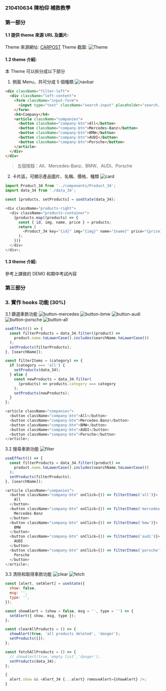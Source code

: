### 210410634 陳柏仰 補救教學

### 第一部分

#### 1.1 提供 theme 來源 URL 及圖片:

Theme 來源網址: [CARPOST](https://www.carpost.tw/)
Theme 截圖: ![Theme](carpost.png)

#### 1.2 theme 介紹:

本 Theme 可以拆分成以下部分

1. 側面 Menu，共可分成 5 個種類
   ![navbar](img/navbar.png)

```html
<div className="filter-left">
  <div className="left-content">
    <form className="input-form">
      <input type="text" className="search-input" placeholder="search..." />
    </form>
    <h4>Company</h4>
    <article className="companies">
      <button className="company-btn">All</button>
      <button className="company-btn">Mercedes-Banz</button>
      <button className="company-btn">BMW</button>
      <button className="company-btn">AUDI</button>
      <button className="company-btn">Porsche</button>
    </article>
  </div>
</div>
```

> 五個按鈕：All、Mercedes-Banz、BMW、AUDI、Porsche

2. 卡片區，可顯示產品圖片、名稱、價格、種類
   ![card](img/product_item.png)

```js
import Product_34 from '../components/Product_34';
import data_34 from './data_34';

const [products, setProducts] = useState(data_34);

<div className="products-right">
  <div className="products-container">
    {products.map((products) => {
      const { id, img, name, price } = products;
      return (
        <Product_34 key="{id}" img="{img}" name="{name}" price="{price}" />
      );
    })}
  </div>
</div>;
```

#### 1.3 theme 介紹:

參考上課做的 DEMO 和期中考試內容

### 第三部分

### 3. 實作 hooks 功能 (30%)

3.1 篩選車款功能
![button-mercedes](img/button-mercedes.png)
![button-bmw](img/button-bmw.png)
![button-audi](img/button-audi.png)
![button-porsche](img/button-porsche.png)
![button-all](img/button-all.png)

```js
useEffect(() => {
  const filterProducts = data_34.filter((product) =>
    product.name.toLowerCase().includes(searchName.toLowerCase())
  );
  setProducts(filterProducts);
}, [searchName]);

const filterItems = (category) => {
  if (category === 'all') {
    setProducts(data_34);
  } else {
    const newProducts = data_34.filter(
      (products) => products.category === category
    );
    setProducts(newProducts);
  }
};

<article className="companies">
  <button className="company-btn">All</button>
  <button className="company-btn">Mercedes-Banz</button>
  <button className="company-btn">BMW</button>
  <button className="company-btn">AUDI</button>
  <button className="company-btn">Porsche</button>
</article>;
```

3.2 搜尋車款功能
![filter](img/filter.png)

```js
useEffect(() => {
  const filterProducts = data_34.filter((product) =>
    product.name.toLowerCase().includes(searchName.toLowerCase())
  );
  setProducts(filterProducts);
}, [searchName]);

<article className="companies">
  <button className="company-btn" onClick={() => filterItems('all')}>
    All
  </button>
  <button className="company-btn" onClick={() => filterItems('mercedes')}>
    Mercedes-Banz
  </button>
  <button className="company-btn" onClick={() => filterItems('bmw')}>
    BMW
  </button>
  <button className="company-btn" onClick={() => filterItems('audi')}>
    AUDI
  </button>
  <button className="company-btn" onClick={() => filterItems('porsche')}>
    Porsche
  </button>
</article>;
```

3.3 清除和取得車款功能
![clear](img/clear-all.png)
![fetch](img/fetch-all.png)

```js
const [alert, setAlert] = useState({
  show: false,
  msg: '',
  type: '',
});

const showAlert = (show = false, msg = '', type = '') => {
  setAlert({ show, msg, type });
};

const clearAllProducts = () => {
  showAlert(true, 'all products deleted', 'danger');
  setProducts([]);
};

const fetchAllProducts = () => {
  // showAlert(true,'empty list','danger');
  setProducts(data_34);
};

{
  alert.show && <Alert_34 {...alert} removeAlert={showAlert} />;
}
```
